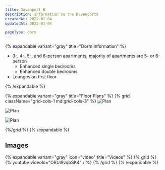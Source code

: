 ```yaml
---
title: Davenport B
description: Information on the Davenports
createdAt: 2022-01-04
updatedAt: 2022-01-04

pageType: dorm
---
```


{% expandable variant="gray" title="Dorm Information" %}

- 3-, 4-, 5-, and 6-person apartments; majority of apartments are 5- or 6-person
  - Enhanced single bedrooms
  - Enhanced double bedrooms
- Lounges on first floor

{% /expandable %}

{% expandable variant="gray" title="Floor Plans" %}
{% grid className="grid-cols-1 md:grid-cols-3" %}
![Plan](/housing/dav-a/plan1.jpg)

![Plan](/housing/dav-a/plan2.jpg)

![Plan](/housing/dav-a/plan3.jpg)

{%/grid %}
{% /expandable %}

## Images

{% expandable variant="gray" icon="video" title="Videos" %}
{% grid %}
{% youtube videoId="ORUl9vqbSK4" / %}
{% /grid %}
{% /expandable %}

